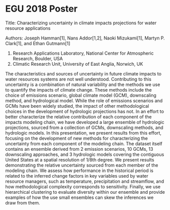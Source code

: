EGU 2018 Poster
==========

Title: Characterizing uncertainty in climate impacts projections for water resource applications

Authors: Joseph Hamman[1], Nans Addor[1,2], Naoki Mizukami[1], Martyn P. Clark[1], and Ethan Gutmann[1]

1.	Research Applications Laboratory, National Center for Atmospheric Research, Boulder, USA
2.	Climatic Research Unit, University of East Anglia, Norwich, UK

The characteristics and sources of uncertainty in future climate impacts to water resources systems are not well understood. Contributing to this uncertainty is a combination of natural variability and the methods we use to quantify the impacts of climate change. These methods include the choice of emissions scenario, global climate model (GCM), downscaling method, and hydrological model. While the role of emissions scenarios and GCMs have been widely studied, the impact of other methodological choices in the development of hydrologic projections has not. In an effort to better characterize the relative contribution of each component of the impacts modeling chain, we have developed a large ensemble of hydrologic projections, sourced from a collection of GCMs, downscaling methods, and hydrologic models. In this presentation, we present results from this effort, focusing on the development of new methods for characterizing the uncertainty from each component of the modeling chain. The dataset itself contains an ensemble derived from 2 emission scenarios, 10 GCMs, 13 downscaling approaches, and 3 hydrologic models covering the contiguous United States at a spatial resolution of 1/8th degree. We present results demonstrating the relative uncertainty sourced from each member of the modeling chain. We assess how performance in the historical period is related to the inferred change factors in key variables used by water resource managers, such as temperature, precipitation and streamflow, and how methodological complexity corresponds to sensitivity. Finally, we use hierarchical clustering to evaluate diversity within our ensemble and provide examples of how the use small ensembles can skew the inferences we draw from them.

